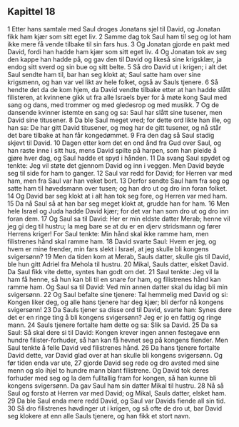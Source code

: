 ## Kapittel 18

1 Etter hans samtale med Saul droges Jonatans sjel til David, og Jonatan fikk ham kjær som sitt eget liv.
2 Samme dag tok Saul ham til seg og lot ham ikke mere få vende tilbake til sin fars hus.
3 Og Jonatan gjorde en pakt med David, fordi han hadde ham kjær som sitt eget liv.
4 Og Jonatan tok av seg den kappe han hadde på, og gav den til David og likeså sine krigsklær, ja endog sitt sverd og sin bue og sitt belte.
5 Så dro David ut i krigen; i alt det Saul sendte ham til, bar han seg klokt at; Saul satte ham over sine krigsmenn, og han var vel likt av hele folket, også av Sauls tjenere.
6 Så hendte det da de kom hjem, da David vendte tilbake etter at han hadde slått filisteren, at kvinnene gikk ut fra alle Israels byer for å møte kong Saul med sang og dans, med trommer og med gledesrop og med musikk.
7 Og de dansende kvinner istemte en sang og sa: Saul har slått sine tusener, men David sine titusener.
8 Da ble Saul meget vred; for dette ord likte han ille, og han sa: De har gitt David titusener, og meg har de gitt tusener, og nå står det bare tilbake at han får kongedømmet.
9 Fra den dag så Saul stadig skjevt til David.
10 Dagen etter kom det en ond ånd fra Gud over Saul, og han raste inne i sitt hus, mens David spilte på harpen, som han pleide å gjøre hver dag, og Saul hadde et spyd i hånden.
11 Da svang Saul spydet og tenkte: Jeg vil støte det gjennom David og inn i veggen. Men David bøyde seg til side for ham to ganger.
12 Saul var redd for David; for Herren var med ham, men fra Saul var han veket bort.
13 Derfor sendte Saul ham fra seg og satte ham til høvedsmann over tusen; og han dro ut og dro inn foran folket.
14 Og David bar seg klokt at i alt han tok seg fore, og Herren var med ham.
15 Da nå Saul så at han bar seg meget klokt at, grudde han for ham.
16 Men hele Israel og Juda hadde David kjær; for det var han som dro ut og dro inn foran dem.
17 Og Saul sa til David: Her er min eldste datter Merab; henne vil jeg gi deg til hustru; la meg bare se at du er en djerv stridsmann og fører Herrens kriger! For Saul tenkte: Min hånd skal ikke ramme ham, men filistrenes hånd skal ramme ham.
18 David svarte Saul: Hvem er jeg, og hvem er mine frender, min fars slekt i Israel, at jeg skulle bli kongens svigersønn?
19 Men da tiden kom at Merab, Sauls datter, skulle gis til David, ble hun gitt Adriel fra Mehola til hustru.
20 Mikal, Sauls datter, elsket David. Da Saul fikk vite dette, syntes han godt om det.
21 Saul tenkte: Jeg vil la ham få henne, så hun kan bli til en snare for ham, og filistrenes hånd kan ramme ham. Og Saul sa til David: Ved min annen datter skal du idag bli min svigersønn.
22 Og Saul befalte sine tjenere: Tal hemmelig med David og si: Kongen liker deg, og alle hans tjenere har deg kjær; bli derfor nå kongens svigersønn!
23 Da Sauls tjener sa disse ord til David, svarte han: Synes dere det er en ringe ting å bli kongens svigersønn? Jeg er jo en fattig og ringe mann.
24 Sauls tjenere fortalte ham dette og sa: Slik sa David.
25 Da sa Saul: Så skal dere si til David: Kongen krever ingen annen festegave enn hundre filister-forhuder, så han kan få hevnet seg på kongens fiender. Men Saul tenkte å felle David ved filistrenes hånd.
26 Da hans tjenere fortalte David dette, var David glad over at han skulle bli kongens svigersønn. Og før tiden enda var ute,
27 gjorde David seg rede og dro avsted med sine menn og slo ihjel to hundre mann blant filistrene. Og David tok deres forhuder med seg og la dem fulltallig fram for kongen, så han kunne bli kongens svigersønn. Da gav Saul ham sin datter Mikal til hustru.
28 Nå så Saul og forsto at Herren var med David; og Mikal, Sauls datter, elsket ham.
29 Da ble Saul enda mere redd David, og Saul var Davids fiende all sin tid.
30 Så dro filistrenes høvdinger ut i krigen, og så ofte de dro ut, bar David seg klokere at enn alle Sauls tjenere, og han fikk et stort navn.

